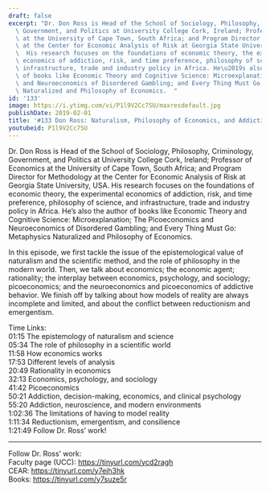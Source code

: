 ```yaml
---
draft: false
excerpt: "Dr. Don Ross is Head of the School of Sociology, Philosophy, Criminology,\
  \ Government, and Politics at University College Cork, Ireland; Professor of Economics\
  \ at the University of Cape Town, South Africa; and Program Director for Methodology\
  \ at the Center for Economic Analysis of Risk at Georgia State University, USA.\
  \  His research focuses on the foundations of economic theory, the experimental\
  \ economics of addiction, risk, and time preference, philosophy of science, and\
  \ infrastructure, trade and industry policy in Africa. He\u2019s also the author\
  \ of books like Economic Theory and Cognitive Science: Microexplanation; The Picoeconomics\
  \ and Neuroeconomics of Disordered Gambling; and Every Thing Must Go: Metaphysics\
  \ Naturalized and Philosophy of Economics.  "
id: '133'
image: https://i.ytimg.com/vi/P1l9V2Cc7SU/maxresdefault.jpg
publishDate: 2019-02-01
title: '#133 Don Ross: Naturalism, Philosophy of Economics, and Addiction'
youtubeid: P1l9V2Cc7SU
---
```

Dr. Don Ross is Head of the School of Sociology, Philosophy, Criminology, Government, and Politics at University College Cork, Ireland; Professor of Economics at the University of Cape Town, South Africa; and Program Director for Methodology at the Center for Economic Analysis of Risk at Georgia State University, USA.  His research focuses on the foundations of economic theory, the experimental economics of addiction, risk, and time preference, philosophy of science, and infrastructure, trade and industry policy in Africa. He’s also the author of books like Economic Theory and Cognitive Science: Microexplanation; The Picoeconomics and Neuroeconomics of Disordered Gambling; and Every Thing Must Go: Metaphysics Naturalized and Philosophy of Economics.  

In this episode, we first tackle the issue of the epistemological value of naturalism and the scientific method, and the role of philosophy in the modern world. Then, we talk about economics; the economic agent; rationality; the interplay between economics, psychology, and sociology; picoeconomics; and the neuroeconomics and picoeconomics of addictive behavior. We finish off by talking about how models of reality are always incomplete and limited, and about the conflict between reductionism and emergentism.

Time Links:  
01:15  The epistemology of naturalism and science  
05:34  The role of philosophy in a scientific world                            
11:58  How economics works               
17:53  Different levels of analysis            
20:49  Rationality in economics       
32:13  Economics, psychology, and sociology        
41:42  Picoeconomics         
50:21  Addiction, decision-making, economics, and clinical psychology      
55:20  Addiction, neuroscience, and modern environments  
1:02:36  The limitations of having to model reality  
1:11:34  Reductionism, emergentism, and consilience  
1:21:49  Follow Dr. Ross’ work!

---

Follow Dr. Ross’ work:  
Faculty page (UCC): https://tinyurl.com/ycd2ragh  
CEAR: https://tinyurl.com/y7ejh3hk  
Books: https://tinyurl.com/y7suze5r
